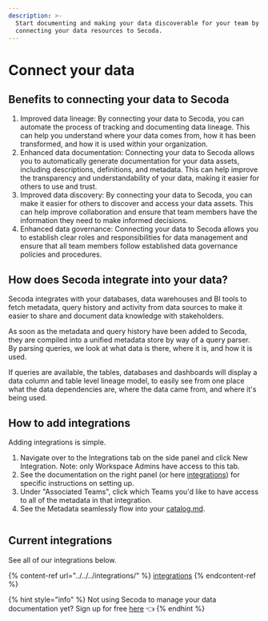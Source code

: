 ```yaml
---
description: >-
  Start documenting and making your data discoverable for your team by
  connecting your data resources to Secoda.
---
```


# Connect your data

## Benefits to connecting your data to Secoda

1. Improved data lineage: By connecting your data to Secoda, you can automate the process of tracking and documenting data lineage. This can help you understand where your data comes from, how it has been transformed, and how it is used within your organization.
2. Enhanced data documentation: Connecting your data to Secoda allows you to automatically generate documentation for your data assets, including descriptions, definitions, and metadata. This can help improve the transparency and understandability of your data, making it easier for others to use and trust.
3. Improved data discovery: By connecting your data to Secoda, you can make it easier for others to discover and access your data assets. This can help improve collaboration and ensure that team members have the information they need to make informed decisions.
4. Enhanced data governance: Connecting your data to Secoda allows you to establish clear roles and responsibilities for data management and ensure that all team members follow established data governance policies and procedures.

## How does Secoda integrate into your data?

Secoda integrates with your databases, data warehouses and BI tools to fetch metadata, query history and activity from data sources to make it easier to share and document data knowledge with stakeholders.

As soon as the metadata and query history have been added to Secoda, they are compiled into a unified metadata store by way of a query parser. By parsing queries, we look at what data is there, where it is, and how it is used.

If queries are available, the tables, databases and dashboards will display a data column and table level lineage model, to easily see from one place what the data dependencies are, where the data came from, and where it's being used.

## How to add integrations

Adding integrations is simple.&#x20;

1. Navigate over to the Integrations tab on the side panel and click New Integration. Note: only Workspace Admins have access to this tab.
2. See the documentation on the right panel (or here [integrations](../../../integrations/ "mention")) for specific instructions on setting up.
3. Under "Associated Teams", click which Teams you'd like to have access to all of the metadata in that integration.
4. See the Metadata seamlessly flow into your [catalog.md](../../../features/catalog.md "mention").

<figure><img src="https://secoda-public-media-assets.s3.amazonaws.com/Kapture%202023-05-15%20at%2014.15.07.gif" alt=""><figcaption></figcaption></figure>

## Current integrations

See all of our integrations below.

{% content-ref url="../../../integrations/" %}
[integrations](../../../integrations/)
{% endcontent-ref %}

{% hint style="info" %}
Not using Secoda to manage your data documentation yet? Sign up for free [here](https://app.secoda.co/) 👈
{% endhint %}
